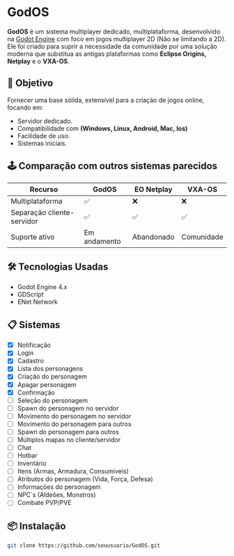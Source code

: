 # GodOS

**GodOS** é um sistema multiplayer dedicado, multiplataforma, desenvolvido na [Godot Engine](https://godotengine.org/) com foco em jogos multiplayer 2D (Não se limitando a 2D). Ele foi criado para suprir a necessidade da comunidade por uma solução moderna que substitua as antigas plataformas como **Eclipse Origins, Netplay** e o **VXA-OS**.


## 🎯 Objetivo

Fornecer uma base sólida, extensível para a criação de jogos online, focando em:

- Servidor dedicado.
- Compatibilidade com **(Windows, Linux, Android, Mac, Ios)**
- Facilidade de uso.
- Sistemas iniciais.


## 🕹️ Comparação com outros sistemas parecidos
|Recurso|GodOS|EO Netplay|VXA-OS|
|-----------------------------|------------------|----------------------|--------------------------|
|Multiplataforma|✅|❌|❌|
|Separação cliente-servidor|✅|✅|✅|
|Suporte ativo|Em andamento|Abandonado|Comunidade|


## 🛠️ Tecnologias Usadas
- Godot Engine 4.x
- GDScript
- ENet Network

## 📋 Sistemas
- [X] Notificação
- [x] Login
- [X] Cadastro
- [X] Lista dos personagens
- [X] Criação do personagem
- [X] Apagar personagem
- [X] Confirmação
- [ ] Seleção do personagem
- [ ] Spawn do personagem no servidor
- [ ] Movimento do personagem no servidor
- [ ] Movimento do personagem para outros
- [ ] Spawn do personagem para outros
- [ ] Múltiplos mapas no cliente/servidor
- [ ] Chat
- [ ] Hotbar
- [ ] Inventário
- [ ] Itens (Armas, Armadura, Consumíveis)
- [ ] Atributos do personagem (Vida, Força, Defesa)
- [ ] Informações do personagem
- [ ] NPC`s (Aldeões, Monstros)
- [ ] Combate PVP/PVE

## 📦 Instalação
```bash
git clone https://github.com/seuusuario/GodOS.git


